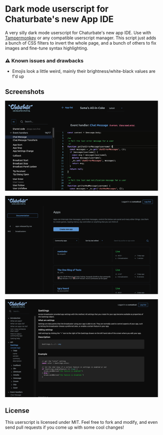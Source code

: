 # Dark mode userscript for Chaturbate's new App IDE
A very silly dark mode userscript for Chaturbate's new app IDE.
Use with [Tampermonkey](https://www.tampermonkey.net/) or any compatible userscript manager.
This script just adds a bunch of CSS filters to invert the whole page,
and a bunch of others to fix images and fine-tune syntax highlighting.

### ⚠️ Known issues and drawbacks
- Emojis look a little weird, mainly their brightness/white-black values are f'd up

## Screenshots

![](git-assets/ide_darkmode_1.png)

![](git-assets/ide_darkmode_2.png)

![](git-assets/ide_darkmode_3.png)

## License
This userscript is licensed under MIT.
Feel free to fork and modify, and even send pull requests if you come up with some cool changes!